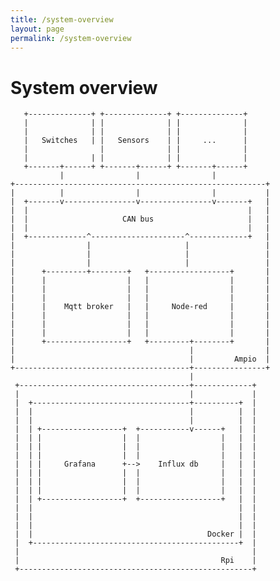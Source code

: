 ```yaml
---
title: /system-overview
layout: page
permalink: /system-overview
---
```

# System overview
<!-- language: lang-none -->
       +--------------+ +--------------+ +--------------+
       |              | |              | |              |
       |              | |              | |              |
       |   Switches   | |   Sensors    | |     ...      |
       |                |              | |              |
       |              | |              | |              |
       +-------+------+ +-------+------+ +-------+------+
               |                |                |
    +--------------------------------------------------------+
    |          |                |                |           |
    |  +-------v----------------v----------------v-------+   |
    |  |                                                 |   |
    |  |                     CAN bus                     |   |
    |  |                                                 |   |
    |  +-------------^---------------------^-------------+   |
    |                |                     |                 |
    |                |                     |                 |
    |                |                     |                 |
    |      +---------+--------+   +------------------+       |
    |      |                  |   |                  |       |
    |      |                  |   |                  |       |
    |      |                  |   |                  |       |
    |      |    Mqtt broker   |   |     Node-red     |       |
    |      |                  |   |                  |       |
    |      |                  |   |                  |       |
    |      |                  |   |                  |       |
    |      +------------------+   +---------+--------+       |
    |                                       |                |
    |                                       |         Ampio  |
    +---------------------------------------+----------------+
                                            |
     +--------------------------------------+-------------+
     |                                      |             |
     |  +-----------------------------------+----------+  |
     |  |                                   |          |  |
     |  |                                   |          |  |
     |  | +------------------+  +-----------v------+   |  |
     |  | |                  |  |                  |   |  |
     |  | |                  |  |                  |   |  |
     |  | |                  |  |                  |   |  |
     |  | |     Grafana      +-->    Influx db     |   |  |
     |  | |                  |  |                  |   |  |
     |  | |                  |  |                  |   |  |
     |  | |                  |  |                  |   |  |
     |  | +------------------+  +------------------+   |  |
     |  |                                              |  |
     |  |                                              |  |
     |  |                                              |  |
     |  |                                       Docker |  |
     |  +----------------------------------------------+  |
     |                                                    |
     |                                             Rpi    |
     +----------------------------------------------------+
